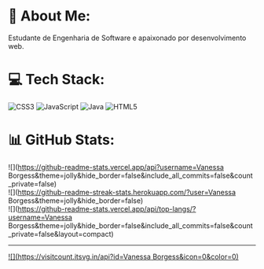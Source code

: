 # 💫 About Me:
Estudante de Engenharia de Software e apaixonado por desenvolvimento web.


# 💻 Tech Stack:
![CSS3](https://img.shields.io/badge/css3-%231572B6.svg?style=flat-square&logo=css3&logoColor=white) ![JavaScript](https://img.shields.io/badge/javascript-%23323330.svg?style=flat-square&logo=javascript&logoColor=%23F7DF1E) ![Java](https://img.shields.io/badge/java-%23ED8B00.svg?style=flat-square&logo=java&logoColor=white) ![HTML5](https://img.shields.io/badge/html5-%23E34F26.svg?style=flat-square&logo=html5&logoColor=white)
# 📊 GitHub Stats:
![](https://github-readme-stats.vercel.app/api?username=Vanessa Borgess&theme=jolly&hide_border=false&include_all_commits=false&count_private=false)<br/>
![](https://github-readme-streak-stats.herokuapp.com/?user=Vanessa Borgess&theme=jolly&hide_border=false)<br/>
![](https://github-readme-stats.vercel.app/api/top-langs/?username=Vanessa Borgess&theme=jolly&hide_border=false&include_all_commits=false&count_private=false&layout=compact)

---
[![](https://visitcount.itsvg.in/api?id=Vanessa Borgess&icon=0&color=0)](https://visitcount.itsvg.in)

<!-- Proudly created with GPRM ( https://gprm.itsvg.in ) -->